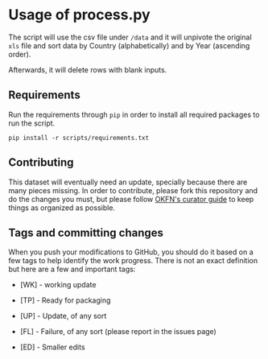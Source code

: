 # Usage of process.py

The script will use the csv file under `/data` and it will unpivote the 
original `xls` file and sort data by Country (alphabetically) and by Year 
(ascending order).

Afterwards, it will delete rows with blank inputs.

## Requirements

Run the requirements through `pip` in order to install all required packages to 
run the script.

`pip install -r scripts/requirements.txt`

## Contributing

This dataset will eventually need an update, specially because there are many
pieces missing.
In order to contribute, please fork this repository and do the changes you must,
but please follow [OKFN's curator guide](http://data.okfn.org/doc/core-data-curators)
to keep things as organized as possible.

## Tags and committing changes

When you push your modifications to GitHub, you should do it based on a few tags
to help identify the work progress. There is not an exact definition but here
are a few and important tags:
 * [WK] - working update

 * [TP] - Ready for packaging

 * [UP] - Update, of any sort

 * [FL] - Failure, of any sort (please report in the issues page)

 * [ED] - Smaller edits



